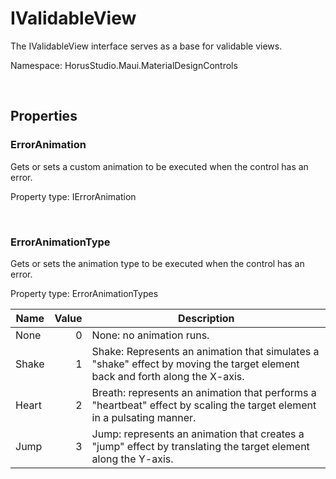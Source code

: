 # IValidableView

The IValidableView interface serves as a base for validable views.

Namespace: HorusStudio.Maui.MaterialDesignControls

<br>

## Properties

### <a id="properties-erroranimation"/>**ErrorAnimation**

Gets or sets a custom animation to be executed when the control has an error.

Property type: IErrorAnimation<br>

<br>

### <a id="properties-erroranimationtype"/>**ErrorAnimationType**

Gets or sets the animation type to be executed when the control has an error.

Property type: ErrorAnimationTypes<br>

| Name | Value | Description |
| --- | --: | --- |
| None | 0 | None: no animation runs. |
| Shake | 1 | Shake: Represents an animation that simulates a "shake" effect by moving the target element back and forth along the X-axis. |
| Heart | 2 | Breath: represents an animation that performs a "heartbeat" effect by scaling the target element in a pulsating manner. |
| Jump | 3 | Jump: represents an animation that creates a "jump" effect by translating the target element along the Y-axis. |

<br>
